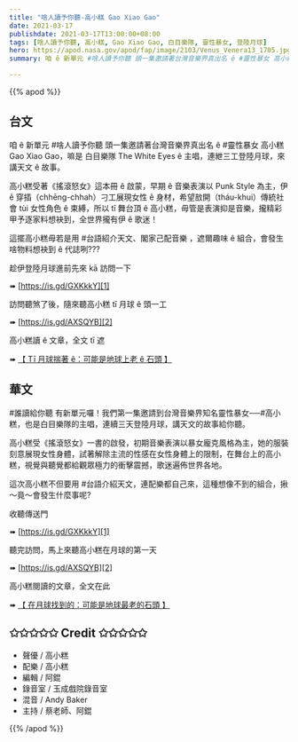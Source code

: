 ```yaml
---
title: "啥人讀予你聽-高小糕 Gao Xiao Gao"
date: 2021-03-17
publishdate: 2021-03-17T13:00:00+08:00
tags: [啥人讀予你聽, 高小糕, Gao Xiao Gao, 白目樂隊, 靈性暴女, 登陸月球]
hero: https://apod.nasa.gov/apod/fap/image/2103/Venus_Venera13_1705.jpg
summary: 咱 ê 新單元 #啥人讀予你聽 頭一集邀請著台灣音樂界真出名 ê #靈性暴女 高小糕 Gao Xiao Gao，嘛是 白目樂隊 The White Eyes ê 主唱，連紲三工登陸月球，來講天文 ê 故事。

---
```


{{% apod %}}


## 台文

咱 ê 新單元 #啥人讀予你聽 頭一集邀請著台灣音樂界真出名 ê #靈性暴女 高小糕 Gao Xiao Gao，嘛是 白目樂隊 The White Eyes ê 主唱，連紲三工登陸月球，來講天文 ê 故事。

高小糕受著《搖滾怒女》這本冊 ê 啟蒙，早期 ê 音樂表演以 Punk Style 為主，伊 ê 穿插（chhēng-chhah）刁工展現女性 ê 身材，希望敨開（tháu-khui）傳統社會 tùi 女性角色 ê 束縛，所以 tī 舞台頂 ê 高小糕，毋管是表演抑是音樂，攏精彩甲予逐家料想袂到，全世界攏有伊 ê 歌迷！

這擺高小糕毋若是用 #台語紹介天文、閣家己配音樂 ，遮爾趣味 ê 組合，會發生啥物料想袂到 ê 代誌咧???

趁伊登陸月球進前先來 kā 訪問一下

➠ [https://is.gd/GXKkkY][1]

訪問聽煞了後，隨來聽高小糕 tī 月球 ê 頭一工

➠ [https://is.gd/AXSQYB][2]

高小糕讀 ê 文章，全文 tī 遮

➠ [【 Tī 月球揣著 ê：可能是地球上老 ê 石頭 】][3]


## 華文
\#誰讀給你聽 有新單元囉！我們第一集邀請到台灣音樂界知名靈性暴女──#高小糕，也是白目樂隊的主唱，連續三天登陸月球，講天文的故事給你聽。

高小糕受《搖滾怒女》一書的啟發，初期音樂表演以暴女龐克風格為主，她的服裝刻意展現女性身體，試著解除主流的性感在女性身體上的限制，在舞台上的高小糕，視覺與聽覺都給觀眾極力的衝擊震撼，歌迷遍佈世界各地。

這次高小糕不但要用 #台語介紹天文，連配樂都自己來，這種想像不到的組合，揪～竟～會發生什麼事呢?

收聽傳送門

➠ [https://is.gd/GXKkkY][1]

聽完訪問，馬上來聽高小糕在月球的第一天

➠ [https://is.gd/AXSQYB][2]

高小糕閱讀的文章，全文在此

➠ [【 在月球找到的：可能是地球最老的石頭 】][3]


## ✩✩✩✩✩ Credit ✩✩✩✩✩

- 聲優 / 高小糕
- 配樂 / 高小糕
- 編輯 / 阿錕
- 錄音室 / 玉成戲院錄音室
- 混音 / Andy Baker
- 主持 / 蔡老師、阿錕

{{% /apod %}}

[1]: https://is.gd/GXKkkY
[2]: https://is.gd/AXSQYB
[3]: https://apod.tw/daily/20210203/
